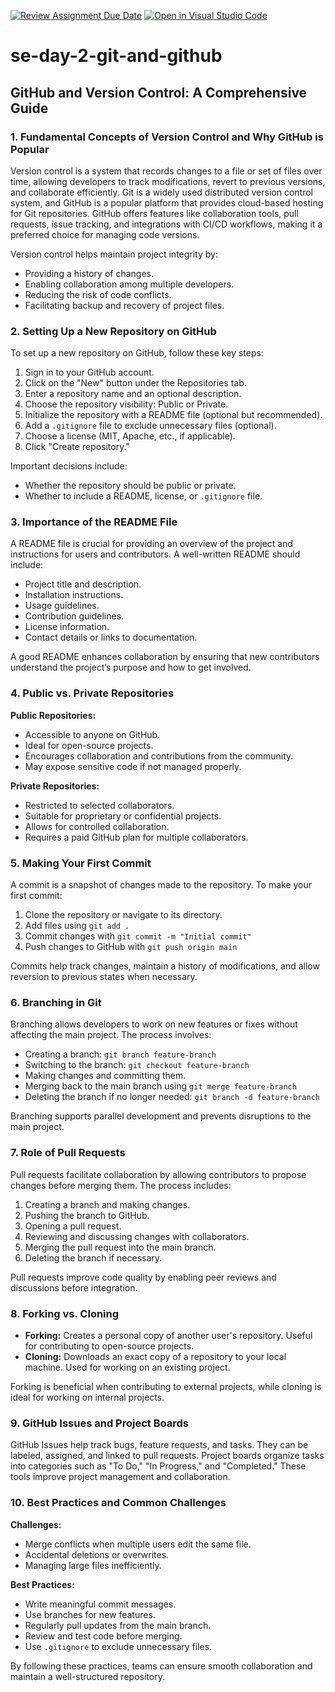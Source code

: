 [![Review Assignment Due Date](https://classroom.github.com/assets/deadline-readme-button-22041afd0340ce965d47ae6ef1cefeee28c7c493a6346c4f15d667ab976d596c.svg)](https://classroom.github.com/a/8wgCKhpZ)
[![Open in Visual Studio Code](https://classroom.github.com/assets/open-in-vscode-2e0aaae1b6195c2367325f4f02e2d04e9abb55f0b24a779b69b11b9e10269abc.svg)](https://classroom.github.com/online_ide?assignment_repo_id=18651400&assignment_repo_type=AssignmentRepo)
# se-day-2-git-and-github
## GitHub and Version Control: A Comprehensive Guide

### **1. Fundamental Concepts of Version Control and Why GitHub is Popular**
Version control is a system that records changes to a file or set of files over time, allowing developers to track modifications, revert to previous versions, and collaborate efficiently. Git is a widely used distributed version control system, and GitHub is a popular platform that provides cloud-based hosting for Git repositories. GitHub offers features like collaboration tools, pull requests, issue tracking, and integrations with CI/CD workflows, making it a preferred choice for managing code versions.

Version control helps maintain project integrity by:
- Providing a history of changes.
- Enabling collaboration among multiple developers.
- Reducing the risk of code conflicts.
- Facilitating backup and recovery of project files.

### **2. Setting Up a New Repository on GitHub**
To set up a new repository on GitHub, follow these key steps:
1. Sign in to your GitHub account.
2. Click on the "New" button under the Repositories tab.
3. Enter a repository name and an optional description.
4. Choose the repository visibility: Public or Private.
5. Initialize the repository with a README file (optional but recommended).
6. Add a `.gitignore` file to exclude unnecessary files (optional).
7. Choose a license (MIT, Apache, etc., if applicable).
8. Click "Create repository."

Important decisions include:
- Whether the repository should be public or private.
- Whether to include a README, license, or `.gitignore` file.

### **3. Importance of the README File**
A README file is crucial for providing an overview of the project and instructions for users and contributors. A well-written README should include:
- Project title and description.
- Installation instructions.
- Usage guidelines.
- Contribution guidelines.
- License information.
- Contact details or links to documentation.

A good README enhances collaboration by ensuring that new contributors understand the project’s purpose and how to get involved.

### **4. Public vs. Private Repositories**
**Public Repositories:**
- Accessible to anyone on GitHub.
- Ideal for open-source projects.
- Encourages collaboration and contributions from the community.
- May expose sensitive code if not managed properly.

**Private Repositories:**
- Restricted to selected collaborators.
- Suitable for proprietary or confidential projects.
- Allows for controlled collaboration.
- Requires a paid GitHub plan for multiple collaborators.

### **5. Making Your First Commit**
A commit is a snapshot of changes made to the repository. To make your first commit:
1. Clone the repository or navigate to its directory.
2. Add files using `git add .`
3. Commit changes with `git commit -m "Initial commit"`
4. Push changes to GitHub with `git push origin main`

Commits help track changes, maintain a history of modifications, and allow reversion to previous states when necessary.

### **6. Branching in Git**
Branching allows developers to work on new features or fixes without affecting the main project. The process involves:
- Creating a branch: `git branch feature-branch`
- Switching to the branch: `git checkout feature-branch`
- Making changes and committing them.
- Merging back to the main branch using `git merge feature-branch`
- Deleting the branch if no longer needed: `git branch -d feature-branch`

Branching supports parallel development and prevents disruptions to the main project.

### **7. Role of Pull Requests**
Pull requests facilitate collaboration by allowing contributors to propose changes before merging them. The process includes:
1. Creating a branch and making changes.
2. Pushing the branch to GitHub.
3. Opening a pull request.
4. Reviewing and discussing changes with collaborators.
5. Merging the pull request into the main branch.
6. Deleting the branch if necessary.

Pull requests improve code quality by enabling peer reviews and discussions before integration.

### **8. Forking vs. Cloning**
- **Forking:** Creates a personal copy of another user's repository. Useful for contributing to open-source projects.
- **Cloning:** Downloads an exact copy of a repository to your local machine. Used for working on an existing project.

Forking is beneficial when contributing to external projects, while cloning is ideal for working on internal projects.

### **9. GitHub Issues and Project Boards**
GitHub Issues help track bugs, feature requests, and tasks. They can be labeled, assigned, and linked to pull requests. Project boards organize tasks into categories such as "To Do," "In Progress," and "Completed." These tools improve project management and collaboration.

### **10. Best Practices and Common Challenges**
**Challenges:**
- Merge conflicts when multiple users edit the same file.
- Accidental deletions or overwrites.
- Managing large files inefficiently.

**Best Practices:**
- Write meaningful commit messages.
- Use branches for new features.
- Regularly pull updates from the main branch.
- Review and test code before merging.
- Use `.gitignore` to exclude unnecessary files.

By following these practices, teams can ensure smooth collaboration and maintain a well-structured repository.
